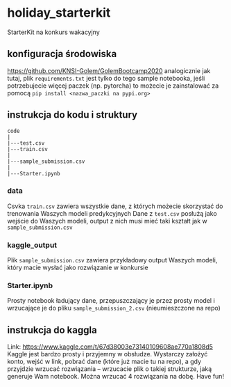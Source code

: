# holiday_starterkit
StarterKit na konkurs wakacyjny

## konfiguracja środowiska

https://github.com/KNSI-Golem/GolemBootcamp2020 analogicznie jak tutaj, plik `requirements.txt` jest tylko do tego sample notebooka, jeśli potrzebujecie więcej paczek (np. pytorcha) to możecie je zainstalować za pomocą `pip install <nazwa_paczki na pypi.org>`

## instrukcja do kodu i struktury

```
code
|
|---test.csv
|---train.csv
|
|---sample_submission.csv
|
|---Starter.ipynb
```

### data

Csvka `train.csv` zawiera wszystkie dane, z których możecie skorzystać do trenowania Waszych modeli predykcyjnych
Dane z `test.csv` posłużą jako wejście do Waszych modeli, output z nich musi mieć taki kształt jak w `sample_submission.csv`

### kaggle_output

Plik `sample_submission.csv` zawiera przykładowy output Waszych modeli, który macie wysłać jako rozwiązanie w konkursie

### Starter.ipynb

Prosty notebook ładujący dane, przepuszczający je przez prosty model i wrzucające je do pliku `sample_submission_2.csv` (nieumieszczone na repo)

## instrukcja do kaggla

Link: https://www.kaggle.com/t/67d38003e73140109608ae770a1808d5
Kaggle jest bardzo prosty i przyjemny w obsłudze. Wystarczy założyć konto, wejść w link, pobrać dane (które już macie tu na repo), a gdy przyjdzie wrzucać rozwiązania – wrzucacie plik o takiej strukturze, jaką generuje Wam notebook. Można wrzucać 4 rozwiązania na dobę. Have fun!
